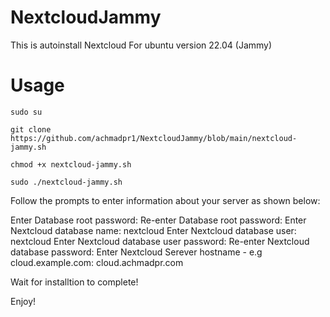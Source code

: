 # NextcloudJammy
This is autoinstall Nextcloud For ubuntu version 22.04 (Jammy)

# Usage
```
sudo su
```
```
git clone https://github.com/achmadpr1/NextcloudJammy/blob/main/nextcloud-jammy.sh
```
```
chmod +x nextcloud-jammy.sh
```
```
sudo ./nextcloud-jammy.sh
```

Follow the prompts to enter information about your server as shown below:

Enter Database root password: Re-enter Database root password: Enter Nextcloud database name: nextcloud Enter Nextcloud database user: nextcloud Enter Nextcloud database user password: Re-enter Nextcloud database password: Enter Nextcloud Serever hostname - e.g cloud.example.com: cloud.achmadpr.com

Wait for installtion to complete!

Enjoy!
